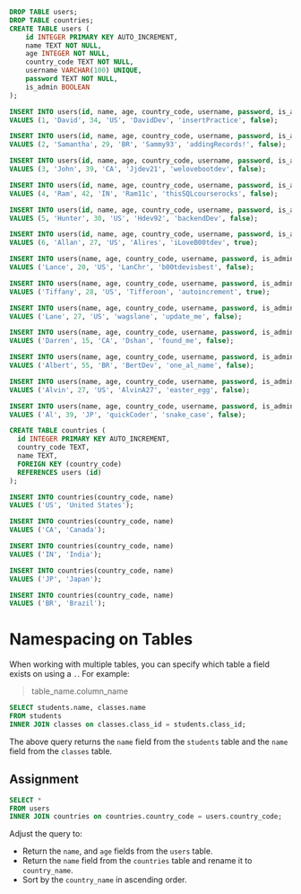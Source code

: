 ```sql
DROP TABLE users;
DROP TABLE countries;
CREATE TABLE users (
    id INTEGER PRIMARY KEY AUTO_INCREMENT,
    name TEXT NOT NULL,
    age INTEGER NOT NULL,
    country_code TEXT NOT NULL,
    username VARCHAR(100) UNIQUE,
    password TEXT NOT NULL,
    is_admin BOOLEAN
);

INSERT INTO users(id, name, age, country_code, username, password, is_admin)
VALUES (1, 'David', 34, 'US', 'DavidDev', 'insertPractice', false);

INSERT INTO users(id, name, age, country_code, username, password, is_admin)
VALUES (2, 'Samantha', 29, 'BR', 'Sammy93', 'addingRecords!', false);

INSERT INTO users(id, name, age, country_code, username, password, is_admin)
VALUES (3, 'John', 39, 'CA', 'Jjdev21', 'welovebootdev', false);

INSERT INTO users(id, name, age, country_code, username, password, is_admin)
VALUES (4, 'Ram', 42, 'IN', 'Ram11c', 'thisSQLcourserocks', false);

INSERT INTO users(id, name, age, country_code, username, password, is_admin)
VALUES (5, 'Hunter', 30, 'US', 'Hdev92', 'backendDev', false);

INSERT INTO users(id, name, age, country_code, username, password, is_admin)
VALUES (6, 'Allan', 27, 'US', 'Alires', 'iLoveB00tdev', true);

INSERT INTO users(name, age, country_code, username, password, is_admin)
VALUES ('Lance', 20, 'US', 'LanChr', 'b00tdevisbest', false);

INSERT INTO users(name, age, country_code, username, password, is_admin)
VALUES ('Tiffany', 28, 'US', 'Tifferoon', 'autoincrement', true);

INSERT INTO users(name, age, country_code, username, password, is_admin)
VALUES ('Lane', 27, 'US', 'wagslane', 'update_me', false);

INSERT INTO users(name, age, country_code, username, password, is_admin)
VALUES ('Darren', 15, 'CA', 'Dshan', 'found_me', false);

INSERT INTO users(name, age, country_code, username, password, is_admin)
VALUES ('Albert', 55, 'BR', 'BertDev', 'one_al_name', false);

INSERT INTO users(name, age, country_code, username, password, is_admin)
VALUES ('Alvin', 27, 'US', 'AlvinA27', 'easter_egg', false);

INSERT INTO users(name, age, country_code, username, password, is_admin)
VALUES ('Al', 39, 'JP', 'quickCoder', 'snake_case', false);

CREATE TABLE countries (
  id INTEGER PRIMARY KEY AUTO_INCREMENT,
  country_code TEXT,
  name TEXT,
  FOREIGN KEY (country_code)
  REFERENCES users (id)
);

INSERT INTO countries(country_code, name)
VALUES ('US', 'United States');

INSERT INTO countries(country_code, name)
VALUES ('CA', 'Canada');

INSERT INTO countries(country_code, name)
VALUES ('IN', 'India');

INSERT INTO countries(country_code, name)
VALUES ('JP', 'Japan');

INSERT INTO countries(country_code, name)
VALUES ('BR', 'Brazil');
```
# Namespacing on Tables

When working with multiple tables, you can specify which table a field exists on using a `.`. For example:

> table_name.column_name

```SQL
SELECT students.name, classes.name
FROM students
INNER JOIN classes on classes.class_id = students.class_id;
```

The above query returns the `name` field from the `students` table and the `name` field from the `classes` table.

## Assignment

```sql
SELECT *
FROM users
INNER JOIN countries on countries.country_code = users.country_code;
```

Adjust the query to:

* Return the `name`, and `age` fields from the `users` table.
* Return the `name` field from the `countries` table and rename it to `country_name`.
* Sort by the `country_name` in ascending order.
